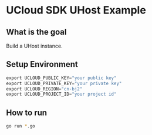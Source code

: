 # UCloud SDK UHost Example

## What is the goal

Build a UHost instance.

## Setup Environment

```go
export UCLOUD_PUBLIC_KEY="your public key"
export UCLOUD_PRIVATE_KEY="your private key"
export UCLOUD_REGION="cn-bj2"
export UCLOUD_PROJECT_ID="your project id"
```

## How to run

```sh
go run *.go
```
